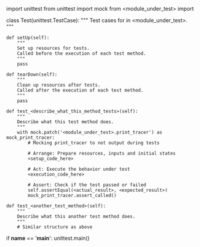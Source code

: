 import unittest
from unittest import mock
from <module_under_test> import <ClassOrFunctionUnderTest>

class Test<ClassOrFunctionName>(unittest.TestCase):
    """
    Test cases for <ClassOrFunctionName> in <module_under_test>.
    """
    
    def setUp(self):
        """
        Set up resources for tests.
        Called before the execution of each test method.
        """
        pass

    def tearDown(self):
        """
        Clean up resources after tests.
        Called after the execution of each test method.
        """
        pass
    
    def test_<describe_what_this_method_tests>(self):
        """
        Describe what this test method does.
        """
        with mock.patch('<module_under_test>.print_tracer') as mock_print_tracer:
            # Mocking print_tracer to not output during tests
            
            # Arrange: Prepare resources, inputs and initial states
            <setup_code_here>
            
            # Act: Execute the behavior under test
            <execution_code_here>
            
            # Assert: Check if the test passed or failed
            self.assertEqual(<actual_result>, <expected_result>)
            mock_print_tracer.assert_called()
            
    def test_<another_test_method>(self):
        """
        Describe what this another test method does.
        """
        # Similar structure as above

if __name__ == '__main__':
    unittest.main()
